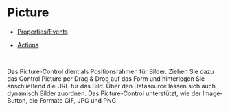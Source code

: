 # Picture

* [Properties/Events](xref:FrameworkSystems.FrameworkStudio.General.DevObjects.Form.Designer.ViewModels.PictureDesignViewModel)

* [Actions](xref:FrameworkSystems.FrameworkControls.Actions.PictureControlAction)

<br />

Das Picture-Control dient als Positionsrahmen für Bilder. Ziehen Sie dazu das Control Picture per Drag & Drop auf das Form und hinterlegen Sie anschließend die URL für das Bild. Über den Datasource lassen sich auch dynamisch Bilder zuordnen. Das Picture-Control unterstützt, wie der Image-Button, die Formate GIF, JPG und PNG.
